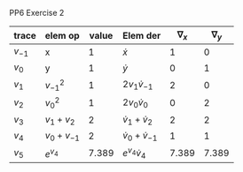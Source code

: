 PP6 Exercise 2

| trace    | elem op        | value | Elem der                 | $\nabla_x$ | $\nabla_y$ |
| :------- | -------------- | ----- | ------------------------ | ---------- | ---------- |
| $v_{-1}$ | x              | 1     | $\dot x$                 | 1          | 0          |
| $v_0$    | y              | 1     | $\dot y$                 | 0          | 1          |
| $v_1$    | $v_{-1}^2$     | 1     | $2 v_1 \dot v_{-1}$      | 2          | 0          |
| $v_2$    | $v_0^2$        | 1     | $2 v_0 \dot v_0$         | 0          | 2          |
| $v_3$    | $v_1 + v_2$    | 2     | $\dot v_1 + \dot v_2$    | 2          | 2          |
| $v_4$    | $v_0 + v_{-1}$ | 2     | $\dot v_0 + \dot v_{-1}$ | 1          | 1          |
| $v_5$    | $e^{v_4}$      | 7.389 | $e^{v_4} \dot v_4$       | 7.389      | 7.389      |

​	


